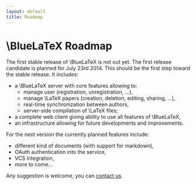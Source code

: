 ```yaml
---
layout: default
title: Roadmap
---
```


\BlueLaTeX Roadmap
==================

The first stable release of \BlueLaTeX is not out yet.
The first release candidate is planned for July 23rd 2014. This should be the first step toward the stable release.
It includes:

 - a \BlueLaTeX server with core features allowing to:
   - manage user (registration, unregistration, ...),
   - manage \LaTeX papers (creation, deletion, editing, sharing, ...),
   - real-time synchronization between authors,
   - server-side compilation of \LaTeX files;
 - a complete web client giving ability to use all features of \BlueLaTeX,
 - an infrastructure allowing for future developments and improvements.

For the next version the currently planned features include:

 - different kind of documents (with support for markdown),
 - OAuth authentication into the service,
 - VCS integration,
 - more to come...

Any suggestion is welcome, you can [contact us](/contact/).
